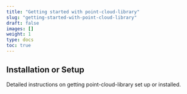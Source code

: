 ```yaml
---
title: "Getting started with point-cloud-library"
slug: "getting-started-with-point-cloud-library"
draft: false
images: []
weight: 1
type: docs
toc: true
---
```


## Installation or Setup
Detailed instructions on getting point-cloud-library set up or installed.

